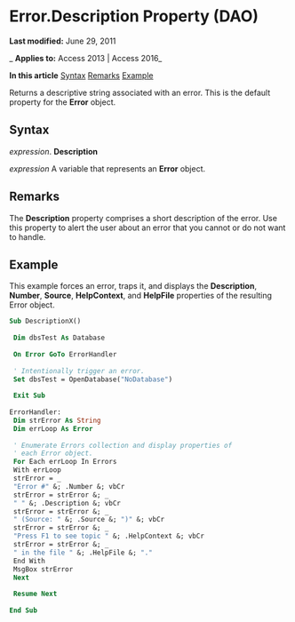
# Error.Description Property (DAO)

 **Last modified:** June 29, 2011

 _ **Applies to:** Access 2013 | Access 2016_

 **In this article**
[Syntax](#sectionSection0)
[Remarks](#sectionSection1)
[Example](#sectionSection2)


Returns a descriptive string associated with an error. This is the default property for the  **Error** object.

## Syntax
<a name="sectionSection0"> </a>

 _expression_. **Description**

 _expression_ A variable that represents an **Error** object.


## Remarks
<a name="sectionSection1"> </a>

The  **Description** property comprises a short description of the error. Use this property to alert the user about an error that you cannot or do not want to handle.


## Example
<a name="sectionSection2"> </a>

This example forces an error, traps it, and displays the  **Description**, **Number**, **Source**, **HelpContext**, and **HelpFile** properties of the resulting Error object.


```vb
Sub DescriptionX() 
 
 Dim dbsTest As Database 
 
 On Error GoTo ErrorHandler 
 
 ' Intentionally trigger an error. 
 Set dbsTest = OpenDatabase("NoDatabase") 
 
 Exit Sub 
 
ErrorHandler: 
 Dim strError As String 
 Dim errLoop As Error 
 
 ' Enumerate Errors collection and display properties of 
 ' each Error object. 
 For Each errLoop In Errors 
 With errLoop 
 strError = _ 
 "Error #" &; .Number &; vbCr 
 strError = strError &; _ 
 " " &; .Description &; vbCr 
 strError = strError &; _ 
 " (Source: " &; .Source &; ")" &; vbCr 
 strError = strError &; _ 
 "Press F1 to see topic " &; .HelpContext &; vbCr 
 strError = strError &; _ 
 " in the file " &; .HelpFile &; "." 
 End With 
 MsgBox strError 
 Next 
 
 Resume Next 
 
End Sub
```

